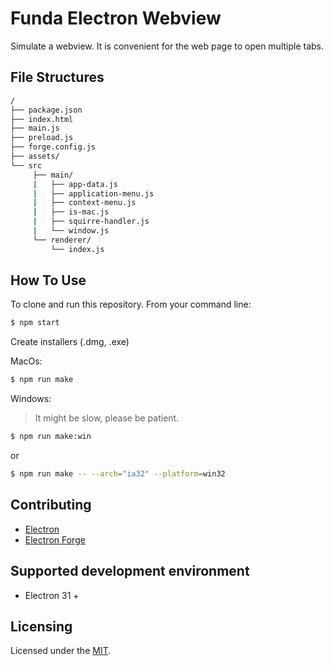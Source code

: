 # Funda Electron Webview


Simulate a webview. It is convenient for the web page to open multiple tabs.


## File Structures


```sh
/
├── package.json
├── index.html
├── main.js
├── preload.js
├── forge.config.js
├── assets/
└── src
     ├── main/
     |   ├── app-data.js
     |   ├── application-menu.js
     |   ├── context-menu.js
     |   ├── is-mac.js
     |   ├── squirre-handler.js
     |   └── window.js
     └── renderer/
         └── index.js
```


## How To Use

To clone and run this repository. From your command line:

```sh
$ npm start
```

Create installers (.dmg, .exe)

MacOs: 
```sh
$ npm run make
```

Windows:

> It might be slow, please be patient.

```sh
$ npm run make:win
```
or

```sh
$ npm run make -- --arch="ia32" --platform=win32
```


## Contributing

- [Electron](https://www.electronjs.org/)
- [Electron Forge](https://www.electronforge.io/)



## Supported development environment

- Electron 31 +


## Licensing

Licensed under the [MIT](https://opensource.org/licenses/MIT).



